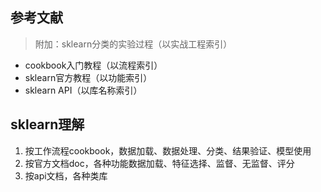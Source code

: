 ## 参考文献

> 附加：sklearn分类的实验过程（以实战工程索引）

* cookbook入门教程（以流程索引）
* sklearn官方教程（以功能索引）
* sklearn API（以库名称索引）

## sklearn理解

1. 按工作流程cookbook，数据加载、数据处理、分类、结果验证、模型使用
2. 按官方文档doc，各种功能数据加载、特征选择、监督、无监督、评分
3. 按api文档，各种类库